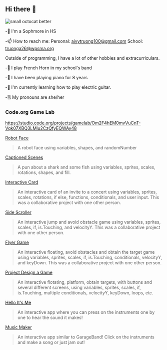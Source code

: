 ## Hi there 👋
![small octocat better](https://github.com/atruong07/atruong07/assets/146837696/b60f11d8-77c0-4b5b-9f6e-10b00adca17d)


-🏫 I'm a Sophmore in HS 

-📫 How to reach me: Personal: aivytruong100@gmail.com    School: truonga26@wpsma.org 

Outside of programming, I have a lot of other hobbies and extracurriculars.

-📯 I play French Horn in my school's band 

-🎹 I have been playing piano for 8 years 

-🎸 I'm currently learning how to play electric guitar. 

-🗒 My pronouns are she/her 

### Code.org Game Lab 
https://studio.code.org/projects/gamelab/Om2F4hEM0mvVuCnT-Vqk07XBQ3LMlu2CzQfyEQWAy48

[Robot Face](https://studio.code.org/projects/gamelab/qkDwzno72cCZd1_8vZm6RYjfbswKqpMpyFBVzlO5QpQ)
>A robot face using variables, shapes, and randomNumber

[Captioned Scenes](https://studio.code.org/projects/gamelab/Om2F4hEM0mvVuCnT-Vqk07XBQ3LMlu2CzQfyEQWAy48)
>A pun about a shark and some fish using variables, sprites, scales, rotations, shapes, and fill.


[Interactive Card](https://studio.code.org/projects/gamelab/5Bs2n54RxbQwQ295LFA9ughUE4TN3GqOvOp0RfbzFK4)
> An interactive card of an invite to a concert using variables, sprites, scales, rotations, if else, functions, conditionals, and user input. This was a collaborative project with one other person. 

[Side Scroller](https://studio.code.org/projects/gamelab/zb1r0DtLI9bDEJDuIqAxIdykgqULtDKbx5b82groRSM)
> An interactive jump and avoid obstacle game using variables, sprites, scales, if, is.Touching, and velocityY. This was a collaborative project with one other person. 

[Flyer Game](https://studio.code.org/projects/gamelab/fPu31y7VefDB4BkUwQGBTA4gWln3V1gSmZOPdtFBNZs)
> An interactive floating, avoid obstacles and obtain the target game using variables, sprites, scales, if, is.Touching, conditionals, velocityY, and keyDown. This was a collaborative project with one other person. 

[Project Design a Game](https://studio.code.org/projects/gamelab/TDU0uPWtUyM0fjsySh5PquyyW2tAHy9knBjhIv1NN9E)
> An interactive flotating, platform, obtain targets, with buttons and several different screens, using variables, sprites, scales, if, is.Touching, multiple conditionals, velocityY, keyDown, loops, etc.

[Hello It's Me](https://gallery.appinventor.mit.edu/?galleryid=c070a5e5-3016-4d77-870e-e04b44a09f4b)
> An interactive app where you can press on the instruments one by one to hear the sound it makes!

[Music Maker](https://gallery.appinventor.mit.edu/?galleryid=7d72b78f-c45e-4341-8a45-e1393bf856b5)
> An interactive app similar to GarageBand! Click on the instruments and make a song or just jam out! 
